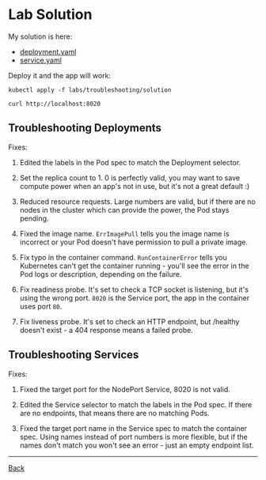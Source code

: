 # Lab Solution

My solution is here:

- [deployment.yaml](solution/deployment.yaml)
- [service.yaml](solution/service.yaml)

Deploy it and the app will work:

```
kubectl apply -f labs/troubleshooting/solution

curl http://localhost:8020
```

## Troubleshooting Deployments

Fixes:

1. Edited the labels in the Pod spec to match the Deployment selector.

2. Set the replica count to 1.  0 is perfectly valid, you may want to save compute power when an app's not in use, but it's not a great default :)

3. Reduced resource requests. Large numbers are valid, but if there are no nodes in the cluster which can provide the power, the Pod stays pending.

4. Fixed the image name. `ErrImagePull` tells you the image name is incorrect or your Pod doesn't have permission to pull a private image.

5. Fix typo in the container command. `RunContainerError` tells you Kubernetes can't get the container running - you'll see the error in the Pod logs or description, depending on the failure.

6. Fix readiness probe. It's set to check a TCP socket is listening, but it's using the wrong port. `8020` is the Service port, the app in the container uses port `80`.

7. Fix liveness probe. It's set to check an HTTP endpoint, but /healthy doesn't exist - a 404 response means a failed probe.

## Troubleshooting Services

Fixes:

1. Fixed the target port for the NodePort Service, 8020 is not valid.

2. Edited the Service selector to match the labels in the Pod spec. If there are no endpoints, that means there are no matching Pods.

3. Fixed the target port name in the Service spec to match the container spec. Using names instead of port numbers is more flexible, but if the names don't match you won't see an error - just an empty endpoint list.


---

[Back](./)